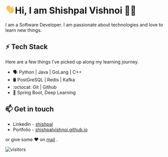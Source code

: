 # <img src="https://raw.githubusercontent.com/ABSphreak/ABSphreak/master/gifs/Hi.gif" width="30px">Hi, I am Shishpal Vishnoi 👨‍💻

I am a Software Developer. I am passionate about technologies and love to learn new things.


## ⚡ Tech Stack

Here are a few things I've picked up along my learning journey.

* 🗣 Python | Java | GoLang | C++ 
* 🛢️ PostGreSQL | Redis | Kafka
* :octocat: Git | Github
* 🌱  Spring Boot, Deep Learning

## 📫 Get in touch
- LinkedIn - [shishpal](https://www.linkedin.com/in/shishpal)
- Portfolio - [shishpalvishnoi.github.io](https://shishpalvishnoi.github.io/)

 or give some ♥ on [mail](mailto:shishpal.nitsri@gmail.com) .



![visitors](https://visitor-badge.glitch.me/badge?page_id=shishpalvishnoi/shishpalvishnoi)


 

